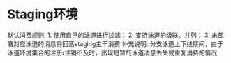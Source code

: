 # Staging环境

默认消费规则: 1. 使用自己的泳道进行过滤；
2. 支持泳道的级联、并列；
3. 未部署对应泳道的消息将回落staging主干消费
补充说明: 分支泳道上下线期间，由于泳道环境集合的注册/注销不及时，出现短暂的泳道消息丢失或重复消费的情况